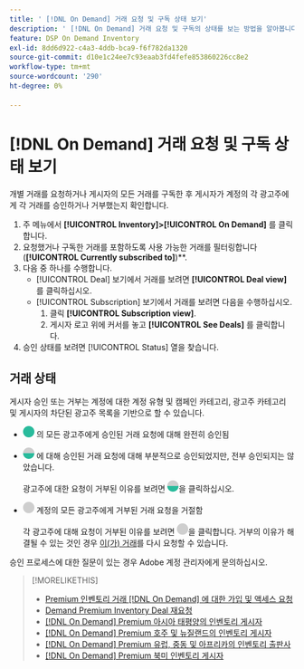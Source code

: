 ```yaml
---
title: ' [!DNL On Demand] 거래 요청 및 구독 상태 보기'
description: ' [!DNL On Demand] 거래 요청 및 구독의 상태를 보는 방법을 알아봅니다.'
feature: DSP On Demand Inventory
exl-id: 8dd6d922-c4a3-4ddb-bca9-f6f782da1320
source-git-commit: d10e1c24ee7c93eaab3fd4fefe853860226cc8e2
workflow-type: tm+mt
source-wordcount: '290'
ht-degree: 0%

---
```


# [!DNL On Demand] 거래 요청 및 구독 상태 보기

개별 거래를 요청하거나 게시자의 모든 거래를 구독한 후 게시자가 계정의 각 광고주에게 각 거래를 승인하거나 거부했는지 확인합니다.

1. 주 메뉴에서 **[!UICONTROL Inventory]>[!UICONTROL On Demand]** 를 클릭합니다.
1. 요청했거나 구독한 거래를 포함하도록 사용 가능한 거래를 필터링합니다(**[!UICONTROL Currently subscribed to]**)**.
1. 다음 중 하나를 수행합니다.
   * [!UICONTROL Deal] 보기에서 거래를 보려면 **[!UICONTROL Deal view]** 를 클릭하십시오.
   * [!UICONTROL Subscription] 보기에서 거래를 보려면 다음을 수행하십시오.
      1. 클릭 **[!UICONTROL Subscription view]**.
      1. 게시자 로고 위에 커서를 놓고 **[!UICONTROL See Deals]** 를 클릭합니다.
1. 승인 상태를 보려면 [!UICONTROL Status] 열을 찾습니다.

## 거래 상태

게시자 승인 또는 거부는 계정에 대한 계정 유형 및 캠페인 카테고리, 광고주 카테고리 및 게시자의 차단된 광고주 목록을 기반으로 할 수 있습니다.

* ![계정](/help/dsp/assets/approved.png) 의 모든 광고주에게 승인된 거래 요청에 대해 완전히 승인됨

* ![일부](/help/dsp/assets/partly-approved.png) 에 대해 승인된 거래 요청에 대해 부분적으로 승인되었지만, 전부 승인되지는 않았습니다.

   광고주에 대한 요청이 거부된 이유를 보려면 ![부분적으로 승인된](/help/dsp/assets/partly-approved.png)을 클릭하십시오.

* ![](/help/dsp/assets/denied.png) 계정의 모든 광고주에게 거부된 거래 요청을 거절함

   각 광고주에 대해 요청이 거부된 이유를 보려면 ![거부됨](/help/dsp/assets/denied.png)을 클릭합니다. 거부의 이유가 해결될 수 있는 것인 경우 [이(가) 거래](/help/dsp/inventory/on-demand-inventory-rerequest.md)를 다시 요청할 수 있습니다.

승인 프로세스에 대한 질문이 있는 경우 Adobe 계정 관리자에게 문의하십시오.

>[!MORELIKETHIS]
>
>* [Premium 인벤토리 거래 [!DNL On Demand] 에 대한 가입 및 액세스 요청](on-demand-inventory-subscribe.md)
>* [Demand Premium Inventory Deal 재요청](on-demand-inventory-rerequest.md)
>* [[!DNL On Demand] Premium 아시아 태평양의 인벤토리 게시자](on-demand-inventory-publishers-apac.md)
>* [[!DNL On Demand] Premium 호주 및 뉴질랜드의 인벤토리 게시자](on-demand-inventory-publishers-anz.md)
>* [[!DNL On Demand] Premium 유럽, 중동 및 아프리카의 인벤토리 출판사](on-demand-inventory-publishers-emea.md)
>* [[!DNL On Demand] Premium 북미 인벤토리 게시자](on-demand-inventory-publishers-na.md)

